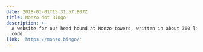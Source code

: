 ```yaml
---
date: 2018-01-01T15:31:57.807Z
title: Monzo dot Bingo
description: >-
  A website for our head hound at Monzo towers, written in about 300 lines of
  code.
link: 'https://monzo.bingo/'
---
```


